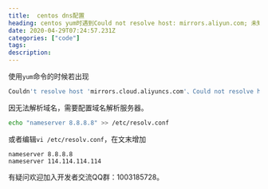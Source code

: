 ```yaml
---
title:  centos dns配置
heading: centos yum时遇到Could not resolve host: mirrors.aliyun.com; 未知的错误 
date: 2020-04-29T07:24:57.231Z
categories: ["code"]
tags: 
description: 
---
```




使用`yum`命令的时候若出现
```bash
Couldn't resolve host 'mirrors.cloud.aliyuncs.com'、Could not resolve host: mirrors.aliyun.com; 未知的错误、Could not resolve host: mirrors.tuna.tsinghua.edu.cn; 未知的错误等
```

因无法解析域名，需要配置域名解析服务器。

```bash
echo "nameserver 8.8.8.8" >> /etc/resolv.conf
```

或者编辑`vi /etc/resolv.conf`，在文末增加
```dsconfig
nameserver 8.8.8.8
nameserver 114.114.114.114
```

有疑问欢迎加入开发者交流QQ群：1003185728。